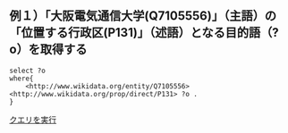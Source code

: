 ## 例１）「大阪電気通信大学(Q7105556)」（主語）の「位置する行政区(P131)」（述語）となる目的語（?o）を取得する　
```
select ?o
where{
    <http://www.wikidata.org/entity/Q7105556>  <http://www.wikidata.org/prop/direct/P131> ?o .
}
```
[クエリを実行](https://w.wiki/aMq)


